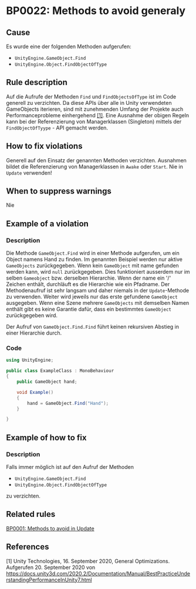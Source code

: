 # BP0022: Methods to avoid generaly

## Cause

Es wurde eine der folgenden Methoden aufgerufen:
  - `UnityEngine.GameObject.Find`
  - `UnityEngine.Object.FindObjectOfType`

## Rule description

Auf die Aufrufe der Methoden `Find` und `FindObjectsOfType` ist im Code generell zu verzichten. Da diese APIs über alle in Unity verwendeten GameObjects iterieren, sind mit zunehmenden Umfang der Projekte auch Performanceprobleme einhergehend [[1]](#1).
Eine Ausnahme der obigen Regeln kann bei der Referenzierung von Managerklassen (Singleton) mittels der `FindObjectOfTyype` - API gemacht werden.

## How to fix violations

Generell auf den Einsatz der genannten Methoden verzichten. Ausnahmen bildet die Referenzierung von Managerklassen in `Awake` oder `Start`. Nie in `Update` verwenden!

## When to suppress warnings

Nie

## Example of a violation

### Description

Die Methode `GameObject.Find` wird in einer Methode aufgerufen, um ein Object namens Hand zu finden.
Im genannten Beispiel werden nur aktive `GameObjects` zurückgegeben. Wenn kein `GameObject` mit name gefunden werden kann, wird `null` zurückgegeben.
Dies funktioniert ausserdem nur im selben `Gameobject` bzw. derselben Hierarchie. Wenn der name ein '/' Zeichen enthält, durchläuft es die Hierarchie wie ein Pfadname.
Der Methodenaufruf ist sehr langsam und daher niemals in der `Update`-Methode zu verwenden.
Weiter wird jeweils nur das erste gefundene `GameObject` ausgegeben. Wenn eine Szene mehrere `GameObjects` mit demselben Namen enthält gibt es keine Garantie dafür, dass ein bestimmtes `GameObject` zurückgegeben wird.

Der Aufruf von `GameObject.Find.Find` führt keinen rekursiven Abstieg in einer Hierarchie durch.

### Code

```csharp
using UnityEngine;

public class ExampleClass : MonoBehaviour
{
    public GameObject hand;

    void Example()
    {
        hand = GameObject.Find("Hand");
    }

}
```

## Example of how to fix

### Description
Falls immer möglich ist auf den Aufruf der Methoden
  - `UnityEngine.GameObject.Find`
  - `UnityEngine.Object.FindObjectOfType`

zu verzichten. 

## Related rules

[BP0001: Methods to avoid in Update](https://github.com/emanuelbuholzer/unity-best-practices/blob/master/docs/reference/BP0001_MethodsToAvoidInUpdate.md)

## References

<a id="1">[1]</a>
Unity Technologies, 16. September 2020, General Optimizations. <br /> 
Aufgerufen 20. September 2020 von https://docs.unity3d.com/2020.2/Documentation/Manual/BestPracticeUnderstandingPerformanceInUnity7.html
